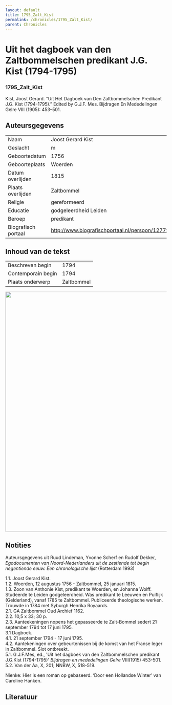 ```yaml
---
layout: default
title: 1795_Zalt_Kist
permalink: /chronicles/1795_Zalt_Kist/
parent: Chronicles
--- 
```



# Uit het dagboek van den Zaltbommelschen predikant J.G. Kist (1794-1795) 

### 1795_Zalt_Kist 

Kist, Joost Gerard. “Uit Het Dagboek van Den Zaltbommelschen Predikant J.G. Kist (1794-1795).” Edited by G.J.F. Mes. Bijdragen En Mededelingen Gelre VIII (1905): 453–501. 

## Auteursgegevens 

| | | 
| --------------- | --------------- | 
| Naam | Joost Gerard Kist | 
| Geslacht | m | 
| Geboortedatum | 1756 | 
| Geboorteplaats | Woerden | 
| Datum overlijden | 1815 | 
| Plaats overlijden | Zaltbommel | 
| Religie | gereformeerd | 
| Educatie | godgeleerdheid Leiden | 
| Beroep | predikant | 
| Biografisch portaal | http://www.biografischportaal.nl/persoon/12779479 | 

## Inhoud van de tekst 

| | | 
| --------------- | --------------- | 
| Beschreven begin | 1794 | 
| Contemporain begin | 1794 | 
| Plaats onderwerp | Zaltbommel | 

[<img src="..\..\barplots_chronicles\1795_Zalt_Kist.jpg" width="750"/>](..\..\barplots_chronicles\1795_Zalt_Kist.jpg) 

## Notities 

Auteursgegevens uit Ruud Lindeman, Yvonne Scherf en Rudolf Dekker,
_Egodocumenten van Noord-Nederlanders uit de zestiende tot begin negentiende
eeuw. Een chronologische lijst_ (Rotterdam 1993)

  
1.1. Joost Gerard Kist.  
1.2. Woerden, 12 augustus 1756 - Zaltbommel, 25 januari 1815.  
1.3. Zoon van Anthonie Kist, predikant te Woerden, en Johanna Wolff. Studeerde
te Leiden godgeleerdheid. Was predikant te Leeuwen en Puiflijk (Gelderland),
vanaf 1785 te Zaltbommel. Publiceerde theologische werken. Trouwde in 1784 met
Syburgh Henrika Royaards.  
2.1. GA Zaltbommel Oud Archief 1162.  
2.2. 10,5 x 33; 30 p.  
2.3. Aanteekeningen nopens het gepasseerde te Zalt-Bommel sedert 21 september
1794 tot 17 juni 1795.  
3.1 Dagboek.  
4.1. 21 september 1794 - 17 juni 1795.  
4.2. Aantekeningen over gebeurtenissen bij de komst van het Franse leger in
Zaltbommel. Slot ontbreekt.  
5.1. G.J.F.Mes, ed., 'Uit het dagboek van den Zaltbommelschen predikant
J.G.Kist (1794-1795)' _Bijdragen en mededelingen Gelre_ VIII(1915) 453-501.  
5.2. Van der Aa, X, 201; NNBW, X, 518-519.



Nienke: Hier is een roman op gebaseerd. ‘Door een Hollandse Winter’ van
Caroline Hanken.



## Literatuur 

